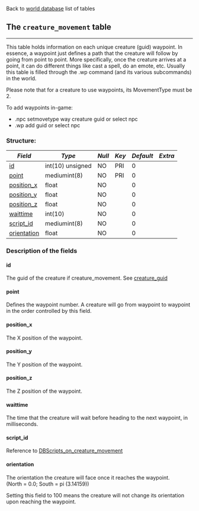 Back to [world database](mangosdb_struct) list of tables

## The `creature_movement` table
***
This table holds information on each unique creature (guid) waypoint.  In essence, a waypoint just defines a path that the creature will follow by going from point to point. More specifically, once the creature arrives at a point, it can do different things like cast a spell, do an emote, etc. Usually this table is filled through the .wp command (and its various subcommands) in the world.

Please note that for a creature to use waypoints, its MovementType must be 2.

To add waypoints in-game:
- .npc setmovetype way creature guid or select npc
- .wp add guid or select npc

### Structure:

*Field* | *Type* | *Null* | *Key* | *Default* | *Extra*
------------ | ------------- | -----------  | -----------  | -----------  | -----------
[id](creature_movement#id)|int(10) unsigned|NO|PRI|0||
[point](creature_movement#point)|mediumint(8)|NO|PRI|0||
[position_x](creature_movement#position_x)|float|NO||0||
[position_y](creature_movement#position_y)|float|NO||0||
[position_z](creature_movement#position_z)|float|NO||0||
[waittime](creature_movement#waittime)|int(10)|NO||0||
[script_id](creature_movement#script_id)|mediumint(8)|NO||0||
[orientation](creature_movement#orentation)|float|NO||0||


### Description of the fields

#### id

The guid of the creature if creature_movement. See [creature_guid](creature)

#### point

Defines the waypoint number. A creature will go from waypoint to waypoint in the order controlled by this field.

#### position&#95;x

The X position of the waypoint.

#### position&#95;y

The Y position of the waypoint.

#### position&#95;z

The Z position of the waypoint.

#### waittime

The time that the creature will wait before heading to the next waypoint, in milliseconds.

#### script&#95;id

Reference to [DBScripts_on_creature_movement](DBScripts_on_creature_movement)

#### orientation

The orientation the creature will face once it reaches the waypoint.<br>
(North = 0.0; South = pi (3.14159))


Setting this field to 100 means the creature will not change its orientation upon reaching the waypoint.
